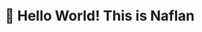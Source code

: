 <h1>👋 Hello World! This is Naflan </h1>
<a href="https://www.linkedin.com/in/naflan-mohamed"><i class="fa-brands fa-linkedin"></i></a>
